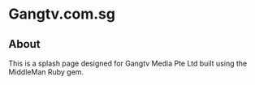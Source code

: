 Gangtv.com.sg
=============

About
-----

This is a splash page designed for Gangtv Media Pte Ltd built using the MiddleMan Ruby gem.
